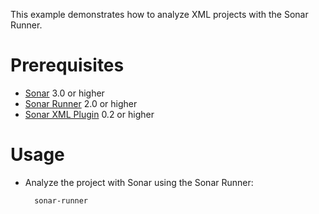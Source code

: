 This example demonstrates how to analyze XML projects with the Sonar Runner.

Prerequisites
=============
* [Sonar](http://www.sonarsource.org/downloads/) 3.0 or higher
* [Sonar Runner](http://docs.codehaus.org/display/SONAR/Installing+and+Configuring+Sonar+Runner) 2.0 or higher
* [Sonar XML Plugin](http://docs.codehaus.org/display/SONAR/XML+Plugin) 0.2 or higher

Usage
=====
* Analyze the project with Sonar using the Sonar Runner:

        sonar-runner
